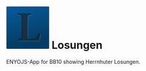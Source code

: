 ![Logo](https://github.com/michote/Losungen/raw/master/icon.png "Logo") Losungen
==========
ENYOJS-App for BB10 showing Herrnhuter Losungen.
